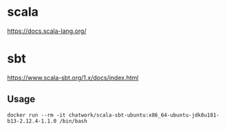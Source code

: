 # scala
https://docs.scala-lang.org/

# sbt
https://www.scala-sbt.org/1.x/docs/index.html

## Usage
```
docker run --rm -it chatwork/scala-sbt-ubuntu:x86_64-ubuntu-jdk8u181-b13-2.12.4-1.1.0 /bin/bash
```
